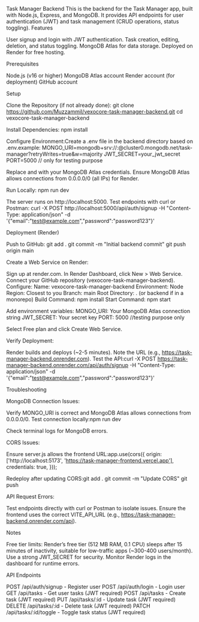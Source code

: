 Task Manager Backend
This is the backend for the Task Manager app, built with Node.js, Express, and MongoDB. It provides API endpoints for user authentication (JWT) and task management (CRUD operations, status toggling).
Features

User signup and login with JWT authentication.
Task creation, editing, deletion, and status toggling.
MongoDB Atlas for data storage.
Deployed on Render for free hosting.

Prerequisites

Node.js (v16 or higher)
MongoDB Atlas account
Render account (for deployment)
GitHub account

Setup

Clone the Repository (if not already done):
git clone https://github.com/MuzzammiI/vexocore-task-manager-backend.git
cd vexocore-task-manager-backend


Install Dependencies:
npm install


Configure Environment:Create a .env file in the backend directory based on .env.example:
MONGO_URI=mongodb+srv://<username>:<password>@cluster0.mongodb.net/task-manager?retryWrites=true&w=majority
JWT_SECRET=your_jwt_secret
PORT=5000 // only for testing purpose


Replace <username> and <password> with your MongoDB Atlas credentials.
Ensure MongoDB Atlas allows connections from 0.0.0.0/0 (all IPs) for Render.


Run Locally:
npm run dev

The server runs on http://localhost:5000. Test endpoints with curl or Postman:
curl -X POST http://localhost:5000/api/auth/signup -H "Content-Type: application/json" -d '{"email":"test@example.com","password":"password123"}'



Deployment (Render)

Push to GitHub:
git add .
git commit -m "Initial backend commit"
git push origin main


Create a Web Service on Render:

Sign up at render.com.
In Render Dashboard, click New > Web Service.
Connect your GitHub repository (vexocore-task-manager-backend).
Configure:
Name: vexocore-task-manager-backend
Environment: Node
Region: Closest to you 
Branch: main
Root Directory: . (or backend if in a monorepo)
Build Command: npm install
Start Command: npm start


Add environment variables:
MONGO_URI: Your MongoDB Atlas connection string
JWT_SECRET: Your secret key
PORT: 5000 //testing purpose only


Select Free plan and click Create Web Service.


Verify Deployment:

Render builds and deploys (~2-5 minutes).
Note the URL (e.g., https://task-manager-backend.onrender.com).
Test the API:curl -X POST https://task-manager-backend.onrender.com/api/auth/signup -H "Content-Type: application/json" -d '{"email":"test@example.com","password":"password123"}'





Troubleshooting

MongoDB Connection Issues:

Verify MONGO_URI is correct and MongoDB Atlas allows connections from 0.0.0.0/0.
Test connection locally:npm run dev


Check terminal logs for MongoDB errors.


CORS Issues:

Ensure server.js allows the frontend URL:app.use(cors({
  origin: ['http://localhost:5173', 'https://task-manager-frontend.vercel.app'],
  credentials: true,
}));


Redeploy after updating CORS:git add .
git commit -m "Update CORS"
git push




API Request Errors:

Test endpoints directly with curl or Postman to isolate issues.
Ensure the frontend uses the correct VITE_API_URL (e.g., https://task-manager-backend.onrender.com/api).



Notes

Free tier limits: Render’s free tier (512 MB RAM, 0.1 CPU) sleeps after 15 minutes of inactivity, suitable for low-traffic apps (~300-400 users/month).
Use a strong JWT_SECRET for security.
Monitor Render logs in the dashboard for runtime errors.

API Endpoints

POST /api/auth/signup - Register user
POST /api/auth/login - Login user
GET /api/tasks - Get user tasks (JWT required)
POST /api/tasks - Create task (JWT required)
PUT /api/tasks/:id - Update task (JWT required)
DELETE /api/tasks/:id - Delete task (JWT required)
PATCH /api/tasks/:id/toggle - Toggle task status (JWT required)
